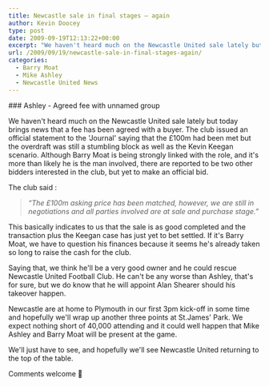 ```yaml
---
title: Newcastle sale in final stages – again
author: Kevin Doocey
type: post
date: 2009-09-19T12:13:22+00:00
excerpt: "We haven't heard much on the Newcastle United sale lately but today brings news that .."
url: /2009/09/19/newcastle-sale-in-final-stages-again/
categories:
  - Barry Moat
  - Mike Ashley
  - Newcastle United News
---
```


### Ashley - Agreed fee with unnamed group

We haven't heard much on the Newcastle United sale lately but today brings news that a fee has been agreed with a buyer. The club issued an official statement to the 'Journal' saying that the £100m had been met but the overdraft was still a stumbling block as well as the Kevin Keegan scenario. Although Barry Moat is being strongly linked with the role, and it's more than likely he is the man involved, there are reported to be two other bidders interested in the club, but yet to make an official bid.

The club said :

> _“The £100m asking price has been matched, however, we are still in negotiations and all parties involved are at sale and purchase stage.”_

This basically indicates to us that the sale is as good completed and the transaction plus the Keegan case has just yet to bet settled. If it's Barry Moat, we have to question his finances because it seems he's already taken so long to raise the cash for the club.

Saying that, we think he'll be a very good owner and he could rescue Newcastle United Football Club. He can't be any worse than Ashley, that's for sure, but we do know that he will appoint Alan Shearer should his takeover happen.

Newcastle are at home to Plymouth in our first 3pm kick-off in some time and hopefully we'll wrap up another three points at St.James' Park. We expect nothing short of 40,000 attending and it could well happen that Mike Ashley and Barry Moat will be present at the game.

We'll just have to see, and hopefully we'll see Newcastle United returning to the top of the table.

Comments welcome 🙂
